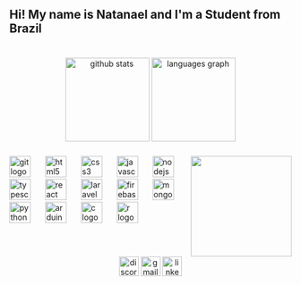 <h2 align="left">Hi! My name is Natanael and I'm a Student from Brazil</h2>

###

<br clear="both">

<div align="center">
  <img src="https://github-readme-stats.vercel.app/api?username=NatanaelJose&theme=dracula&show_icons=true&hide_border=false&count_private=true" height="150" alt="github stats" />
  <img src="https://github-readme-stats.vercel.app/api/top-langs?username=Natanaeljose&locale=en&hide_title=false&layout=compact&card_width=320&langs_count=5&theme=dracula&hide_border=false" height="150" alt="languages graph"  />
</div>

###

<img align="right" height="180" src="https://media2.giphy.com/media/usXZmmgP9Z7kf39fnq/giphy.gif?cid=ecf05e47136bvpccaalaf6d1zp1h2ld1azepn5m242jstpt1&ep=v1_gifs_search&rid=giphy.gif&ct=g"  />

###

<div align="left">
  <img src="https://cdn.jsdelivr.net/gh/devicons/devicon/icons/git/git-original.svg" height="38" alt="git logo"  />
  <img width="18" />
  <img src="https://cdn.jsdelivr.net/gh/devicons/devicon/icons/html5/html5-original.svg" height="38" alt="html5 logo"  />
  <img width="18" />
  <img src="https://cdn.jsdelivr.net/gh/devicons/devicon/icons/css3/css3-original.svg" height="38" alt="css3 logo"  />
  <img width="18" />
  <img src="https://cdn.jsdelivr.net/gh/devicons/devicon/icons/javascript/javascript-original.svg" height="38" alt="javascript logo"  />
  <img width="18" />
  <img src="https://cdn.jsdelivr.net/gh/devicons/devicon/icons/nodejs/nodejs-original.svg" height="38" alt="nodejs logo"  />
  <img width="18" />
  <img src="https://cdn.jsdelivr.net/gh/devicons/devicon/icons/typescript/typescript-original.svg" height="38" alt="typescript logo"  />
  <img width="18" />
  <img src="https://cdn.jsdelivr.net/gh/devicons/devicon/icons/react/react-original.svg" height="38" alt="react logo"  />
  <img width="18" />
    <img src="https://cdn.jsdelivr.net/gh/devicons/devicon/icons/laravel/laravel-original.svg" height="38" alt="laravel logo"  />
  <img width="18" />
  <img src="https://cdn.jsdelivr.net/gh/devicons/devicon/icons/firebase/firebase-plain.svg" height="38" alt="firebase logo"  />
  <img width="18" />
  <img src="https://cdn.jsdelivr.net/gh/devicons/devicon/icons/mongodb/mongodb-original.svg" height="38" alt="mongodb logo"  />
  <img width="18" />
  <img src="https://cdn.jsdelivr.net/gh/devicons/devicon/icons/python/python-original.svg" height="38" alt="python logo"  />
  <img width="18" />
  <img src="https://cdn.jsdelivr.net/gh/devicons/devicon/icons/arduino/arduino-original.svg" height="38" alt="arduino logo"  />
  <img width="18" />
  <img src="https://cdn.jsdelivr.net/gh/devicons/devicon/icons/c/c-original.svg" height="38" alt="c logo"  />
  <img width="18" />
  <img src="https://cdn.jsdelivr.net/gh/devicons/devicon/icons/r/r-original.svg" height="38" alt="r logo"  />
</div>

###

<br clear="both">

<div align="center">
  <img src="https://img.shields.io/static/v1?message=Discord&logo=discord&label=&color=7289DA&logoColor=white&labelColor=&style=for-the-badge" height="35" alt="discord logo"  />
  <img src="https://img.shields.io/static/v1?message=Gmail&logo=gmail&label=&color=D14836&logoColor=white&labelColor=&style=for-the-badge" height="35" alt="gmail logo"  />
  <img src="https://img.shields.io/static/v1?message=LinkedIn&logo=linkedin&label=&color=0077B5&logoColor=white&labelColor=&style=for-the-badge" height="35" alt="linkedin logo"  />
</div>

###
